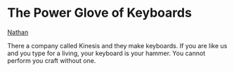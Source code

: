 # The Power Glove of Keyboards
<span class="author">[Nathan](http://nathanstilwell.github.com)</span>

There a company called Kinesis and they make keyboards. If you are like us and you type for a living, your keyboard is your hammer. You cannot perform you craft without one.
